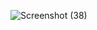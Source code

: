 ![Screenshot (38)](https://user-images.githubusercontent.com/124026137/218707336-2f4e569c-b1c3-456c-b8c2-43f568cf674e.jpg)
